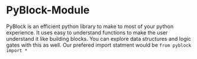 # PyBlock-Module
PyBlock is an efficient python library to make to most of your python experience. It uses easy to understand functions to make the user understand it like building blocks. You can explore data structures and logic gates with this as well. Our prefered import statment would be `from pyblock import *`
